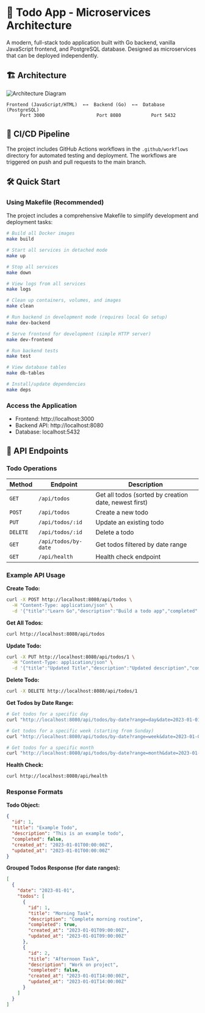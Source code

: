 # 📝 Todo App - Microservices Architecture

A modern, full-stack todo application built with Go backend, vanilla JavaScript frontend, and PostgreSQL database. Designed as microservices that can be deployed independently.

## 🏗️ Architecture

![Architecture Diagram](.github/architecture.png)

```
Frontend (JavaScript/HTML)  ←→  Backend (Go)  ←→  Database (PostgreSQL)
     Port 3000                   Port 8080           Port 5432
```

## 🔄 CI/CD Pipeline

The project includes GitHub Actions workflows in the `.github/workflows` directory for automated testing and deployment. The workflows are triggered on push and pull requests to the main branch.

## 🛠️ Quick Start

### Using Makefile (Recommended)

The project includes a comprehensive Makefile to simplify development and deployment tasks:

```bash
# Build all Docker images
make build

# Start all services in detached mode
make up

# Stop all services
make down

# View logs from all services
make logs

# Clean up containers, volumes, and images
make clean

# Run backend in development mode (requires local Go setup)
make dev-backend

# Serve frontend for development (simple HTTP server)
make dev-frontend

# Run backend tests
make test

# View database tables
make db-tables

# Install/update dependencies
make deps
```

### Access the Application
- Frontend: http://localhost:3000
- Backend API: http://localhost:8080
- Database: localhost:5432

## 📡 API Endpoints

### Todo Operations

| Method | Endpoint | Description |
|--------|----------|-------------|
| `GET`    | `/api/todos` | Get all todos (sorted by creation date, newest first) |
| `POST`   | `/api/todos` | Create a new todo |
| `PUT`    | `/api/todos/:id` | Update an existing todo |
| `DELETE` | `/api/todos/:id` | Delete a todo |
| `GET`    | `/api/todos/by-date` | Get todos filtered by date range |
| `GET`    | `/api/health` | Health check endpoint |

### Example API Usage

**Create Todo:**
```bash
curl -X POST http://localhost:8080/api/todos \
  -H "Content-Type: application/json" \
  -d '{"title":"Learn Go","description":"Build a todo app","completed":false}'
```

**Get All Todos:**
```bash
curl http://localhost:8080/api/todos
```

**Update Todo:**
```bash
curl -X PUT http://localhost:8080/api/todos/1 \
  -H "Content-Type: application/json" \
  -d '{"title":"Updated Title","description":"Updated description","completed":true}'
```

**Delete Todo:**
```bash
curl -X DELETE http://localhost:8080/api/todos/1
```

**Get Todos by Date Range:**
```bash
# Get todos for a specific day
curl "http://localhost:8080/api/todos/by-date?range=day&date=2023-01-01"

# Get todos for a specific week (starting from Sunday)
curl "http://localhost:8080/api/todos/by-date?range=week&date=2023-01-01"

# Get todos for a specific month
curl "http://localhost:8080/api/todos/by-date?range=month&date=2023-01-01"
```

**Health Check:**
```bash
curl http://localhost:8080/api/health
```

### Response Formats

**Todo Object:**
```json
{
  "id": 1,
  "title": "Example Todo",
  "description": "This is an example todo",
  "completed": false,
  "created_at": "2023-01-01T00:00:00Z",
  "updated_at": "2023-01-01T00:00:00Z"
}
```

**Grouped Todos Response (for date ranges):**
```json
[
  {
    "date": "2023-01-01",
    "todos": [
      {
        "id": 1,
        "title": "Morning Task",
        "description": "Complete morning routine",
        "completed": true,
        "created_at": "2023-01-01T09:00:00Z",
        "updated_at": "2023-01-01T09:00:00Z"
      },
      {
        "id": 2,
        "title": "Afternoon Task",
        "description": "Work on project",
        "completed": false,
        "created_at": "2023-01-01T14:00:00Z",
        "updated_at": "2023-01-01T14:00:00Z"
      }
    ]
  }
]
```


